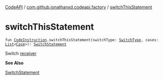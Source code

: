 [CodeAPI](../index.md) / [com.github.jonathanxd.codeapi.factory](index.md) / [switchThisStatement](.)

# switchThisStatement

`fun `[`CodeInstruction`](../com.github.jonathanxd.codeapi/-code-instruction.md)`.switchThisStatement(switchType: `[`SwitchType`](../com.github.jonathanxd.codeapi.base/-switch-type/index.md)`, cases: `[`List`](https://kotlinlang.org/api/latest/jvm/stdlib/kotlin.collections/-list/index.html)`<`[`Case`](../com.github.jonathanxd.codeapi.base/-case/index.md)`>): `[`SwitchStatement`](../com.github.jonathanxd.codeapi.base/-switch-statement/index.md)

Switch [receiver](../com.github.jonathanxd.codeapi/-code-instruction.md)

**See Also**

[SwitchStatement](../com.github.jonathanxd.codeapi.base/-switch-statement/index.md)

